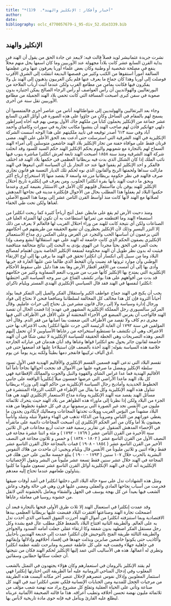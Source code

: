 ```yaml
---
title: "*أخبار وأفكار : الإنكليز والهند*.  9(1)"
author: 
date: 
bibliography: oclc_4770057679-i_95-div_52.d1e3339.bib
---
```




##  الإنكليز والهند 


 نشرت جريدة عثمانيشر لويد فصلاً قالت فيه: لايبعد عن جادة الحق من يقول أن الهند في بداية القرن السابع  عشر  كانت بلاداً مجهولة عند الأوربيين وما كان اسمها يحل منهم محلاً ينفع في مصلحة شخصية أو وطنية وكان بعض علماء أوربا يعرفون عنها وعن عظمتها السالفة أموراً استقوها من الكتب وكثير من قصصها البديعة انتقلت إلى الشرق الأقرب فوصلت إلى أوربا وهذا كان جماع ما يعرف عنها فلم يكن الغربيون يذهبون إلى الهند بل ولا يفكرون فيها فكانت بمأمن من مطامع الغرب ولكن عندما أثبت أرباب الملاحة من البورتغاليين والهولانديين أن رأس العواصف أو رأس الرجاء الصالح يمكن اجتيازه بدون صعوبة في سفن كبرى أصبحت المسافة التي كانت تحمي بلاد الهند الجميلة من مطامع الأوربيين تقل سنة عن أخرى. 

 وجاء بعد البرتغاليين والهولنديين إلى شواطئالهند أناس من عناصر أخرى فالمتمسوا أن يسمح لهم بالمقام في الساحل وكان من جاؤوا على هذه الصورة في أوائل القرن السابع  عشر  جماعة من الإنكليز يحملون كتاباً من ملكهم جاك الأول يوصي بهم فيه أخاه إمبراطور دلهي جهانكير فأذن لهم صاحب الهند أن ينشبوا مكاتب تجارية في سورات وكامباي وأحمد آباد وفي سنة  ٦١٣  أصدر توقيعه في تأييد ملكيتهم على هذا الوجه أسست الشركة الإنكليزية في الهند الشرقية التي استرسلت حتى أدعت بعد الحق الأعلى على الهند. مضى قرنان فقط على موافاة حفنة من تجار الإنكليز بلاد الهند خاشعين متوسلين إلى أمراء الهند السماح لهم بالتجارة مع شعوبهم واليوم يحكم الإنكليز الهند حكم السيد للسود وقد انحلت شركة الهند الشرقية ومنذ سنة  ١٨٥٨  أصبحت الهند تابعة لعرش انكلترا مباشرة ينوب فيها نائب الملك إذا كان الشكل الذي بدت فيه بريطانيا العظمى في حكمها بلاد الهند قد اختلف فالفكر و  احد  الإنكليز لم يقفوا فيها عند حد التجار بل أن السياسة التي اتبعوها في   الهند مازالت سداها ولحمتها الربح والقانون الذي نوه لحكم تلك الديار التعسة هو قانون تجاري صرف فالهند في نظر حكومة بريطانيا مزرعة واسعة لا يقصد منها إلا استخراج أرباح أكثر وبحق ما دعيت الهند بأنها بقرة انكلترا الحلوب. ومن يعرف في إنكلترة تاريخ احتلال الإنكليز للهند يوقن بأن مااستمال قلوبهم كان الأمل في الاستئثار بغنيمة كبرى وعندما حكموا البلاد لم يغفلوا هذا المطلب بحال من الأحوال فإنكلترة مدينة في نجاحها المدهش لصلاتها مع الهند لأنها كانت منذ أواسط القرن الثامن  عشر  إلى يومنا هذا المنبع الأصلي لغناها ولكن تحت طي الخفاء. 

 ومنذ دحيت الأرض لم يقع على مايظن عمل أنتج أرباحاً كثيرة كما ربحت انكلترا من استصغاء الهند وما اقتطفته من ثمراتها استطاعت به أن تكون لها المنزلة العليا في الصناعات ولكن أي نتيجة كانت للهند من وراء احتلال الغريب لها فالعالم لا يعرف من ذلك إلا النزر اليسير وذلك لأن الإنكليز يحظرون أن تشيع الحقيقة من طريقتهم في أحكامهم التي يزعمون أن أساسها الحب والتجرد عن الغرض وعلى العكس زي مداح الاستعمالر الإنكليزي يصفون الحكم الذي كانت خاضعة له الهند على عهد استقلالها أبشع وصف وإذا بحث المرد في الحق بحثاً مجرداً عن الهوى يؤدى به البحث إلى نتائج متخالفة متناقضة فيثبت له بدون نظر طويل أن الهند محكومة لمنفعة الإنكليز الخاصة بدون اهتمام لمصالح البلاد وما من سبيل إلى انكسار أن انكلترا تحقق في الهند ما يرقى بها إلى أوج الإرتقاء الوطني وأن موارد ثروتها قد نضبت وأن القحط الذي طالما شن عليها الغارة قد خربها وأدى بها إلى أن أمست من الأفقر أقطار الأرض وها بعد هذا دليل على سقوط الأحكام الإنكليزية التي يمتدح بها الإنكليز كأنها ضرب من ضروب النعم السماوية وكثير من حكامهم قد بدت من أفواههم على هذا بوادر تكشف القناع عن سر وجه السياسة التي اختطتها انكلترا لنفسها في الهند فقد قال السياسي الإنكليزي الهندي المستر ويليام تاكراي: 

 يجب أن يكبح في الهند جماح عواطف الكبر واستقلال الفكر والميل إلى التفكر فيما يولد أحياناً الثروة فإن كل هذا مخالف كل المخالفة لسلطاننا ومنافعنا فنحن لا نحتاج إلى قواد ورجال إدارة وسياسة ولا إلى رجال قانون مشرعين بل نحتاج إلى حراث عامليم. وقال المركيز سالسبوري رجل المملكة الإنكليزية المشهور في عهده: إذا قضت الحال أن تقصد   الهند فالواجب أن يغرس المبضع في الأجزاء المحتقنة أو على الأقل في الأطراف التي فيها مجرى دم كاف ولا تقصد من الأطراف التي ضعفت بما أصابها من فقر الدم. وقال  أحد  المؤلفين في سنة  ١٧٩٢  أن الغاية الرئيسة التي جرت عليها انكلترا يجب الاعتراف بها حتى الاعتراف وهي أن تكتشف ما تستطيع استخراجه من رعاياها الأسياويين لا أن تحمل إليهم النعم. وهذه التصريحات وهي الخطة الحقيقة للسياسة الإنكليزية لا تبقي شكاً في أن الهند خاضعة لقانون جائر يحول نحو انكلترا قواها وغناها وقد أبان هندمان في عباراته الجارحة خلاصة هذه السياسة بقوله: الهند آخذة بالضعف فإن استيلاءنا عليها قد أضعفها حتى في أدق ألياف تركيبها فانفجر دمها بطيئاً ولكنه يزيد يوماً عن يوم. 

 تقسم البلاد التي تدعى الهند قسمين القسم الإنكليزي والأقاليم الهندية ففي الأول تسود سلطة الإنكليز وبفضل ما صرفوه عليها من الأموال قد نجحت أحوالها نجاحاً تاماً أما الأقاليم الهندية فما عدا غراس الشاي والقهوة والنبل والجوت والممالك الإقطاعية فهي كل بلاد الهند ماعدا الأراضي التي عرضها  خمسون  ميلاً إنكليزياً الواقعة على جانبي الخطوط الحديدية وأماديح رجال السياسة الإنكليزية من حاكم الهند إلى وزراء بريطانيا تتناول هذه الهند الإنكليزية وكل ما يقال من الإطراء في الكتب الزرقاء المنتشرة في مسائل الهند يقصد منه الهند الإنكليزية ومادة مداح الاستعمار الإنكليزي للهند هي هذا الجزء من البلاد ولكن إذا نظرنا إلى ماوراء هذه الظواهر من بلاد الهند حيث يتحرك  ثلاثمائة  مليون من الأنفس نجد غير الصورة التي يرسمونها نرى في كل خطوة نخطوها من هذه البلاد مشهداً من البؤس الغريب وويلات تحدثها المجاعات وصعاليك لايكادون يجدون ما يغطي عوراتهم من اللباس وضروباً من الذكاء تذهب في الهباء وعقولاً تتبله وتتبلد وأناساً يعيشون بلا أما وكان من أمر الحكم الإنكليزي إن أصبحت المجاعات دائمية على ماتقرأه في الإحصاء المدهش المنقول عن تقارير رسمية فقد حدثت  أربع  مجاعات في ال  ثلاثين  سنة الأخيرة من القرن الثامن  عشر  (  ١٧٦٩  -  ١٧٩٢  ) و  مئة  و  اثنتا  عشرة  مجاعة في النصف الأول من القرن التاسع  عشر  (  ١٨٠٢  -  ١٨٣٨  ) و  خمس  و  ثلاثون  مجاعة في النصف الأخير من القرن التاسع  عشر  (  ١٨٥٤  -  ١٩٠٨  ) فمات بالمجاعة خلال القرن التاسع  عشر  فقط زهاء  اثنين  و  ثلاثين  مليوناً من الأنفس قال ويليام ويجبي: أن ماحدث من هلاك   النفوس البشرية بالحرب خلال  ١٠٧  سنين (  ١٧٩٣  -  ١٩٠٠  ) يبلغ  خمسة  ملايين على حين هلك في المجاعة في الهند خلال  عشر  سنين فقط  تسعة  عشر  مليوناً من البشر وتقول الإحصائيات الإنكليزية أنه كان في الهند الإنكليزية أوائل القرن التاسع عشر  تسعون  مليوناً ما كلنوا يتناولون طعامهم عندما تحتاج إليه معدهم. 

 ومثل هذه الشهادات تدل على سوء حالة البلاد التي دخلتها انكلترا في أشد أوقات ضيقها فحرمت من أسباب نجاحها المادي والعقلي ومضى عليها قرن وهي في حالة وقوف وعاش الشعب فيها بعيداً عن كل بهجة يوسف في الجهل والشقاء ويعامل بالخشونة التي لاتقل من خشونة روسيا في معاملة رعاياها. 

 وقد عمدت إنكلترا في استعمال الهند إلا  ثلاث  طرق الأولى فتحها بالتجارة فبعد أن اضمحلت تجارة الهند وصناعتها افتقرت البلاد فقبضت عليها بريطانيا العظمى بيدها الاقتصادية وبما استنزفته انكلترا من أموال الهند أحرزت التفوق الصناعي الذي أخذت تدل به على العالم. والطريقة الثانية افتتاح البلاد بالضغط فكل مطلب عال قمع بشدة وكل رجل مستقل الفكر اضطهد بدون شفقة وكا ارتقاء عقلي جعلت أمامه السدود والحواجز والطريقة الثالثة طريقة الفتح بالتوحيش فإن انكلترا عمدت إلى خديعة الهنديين بأحاييل وأكاذيب حتى يكونوا خاضعين صابرين وبذلت جهدها في إفساد أخلاقهم وإذلالها وإبقائهم في جاهلية جهلاء وقضت فيه على كل عاطفة عنصرية ومابرحت تلقنه عظمة انكلترا وتطري له أعمالها. هذه هي الأساليب التي عمد إليها الإنكليز لحكم الهند فكان من نتيجتها أن جعلت سكانها حطابين وسقائين. 

 لم يقتد الإنكليز بالرومان في استعمارهم وكان هؤلاء يجتهدون في التمثل بالشعب المغلوب وفي إدخال المناحي الرومانية عليه أما الطريقة التي اختارتها إنكلترا فهي استثمار المغلوبين وإذلال نفوس عنصرهم لإحلال عنصر آخر مكانه أليست هذه الطريقة من مرجيات الخجل للمدنية ومن الجنايات الإنسانية فلكي تغتني انكلترا تبيد في الهند كل صناعة وتأتي على الحياة العقلية وتفلج كل مشروع يراد منه نهضة شعب مؤلف من  ثلاثمائة  مليون نهضة تحسن أخلاقه وتطيب أعراقه. هذا ما قالته الصحيفة الألمانية عربناه ليطلع عليه القارئ ويتأمل فيه فإنه حوى مادة تاريخية لابأس بها.  
